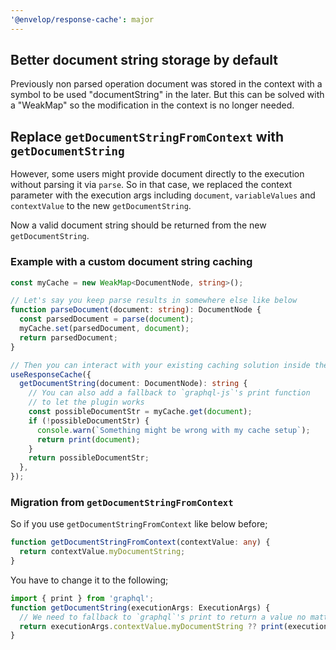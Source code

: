 ```yaml
---
'@envelop/response-cache': major
---
```


## Better document string storage by default

Previously non parsed operation document was stored in the context with a symbol to be used "documentString" in the later. But this can be solved with a "WeakMap" so the modification in the context is no longer needed.

## Replace `getDocumentStringFromContext` with `getDocumentString`

However, some users might provide document directly to the execution without parsing it via `parse`. So in that case, we replaced the context parameter with the execution args including `document`, `variableValues` and `contextValue` to the new `getDocumentString`.

Now a valid document string should be returned from the new `getDocumentString`.

### Example with a custom document string caching

```ts
const myCache = new WeakMap<DocumentNode, string>();

// Let's say you keep parse results in somewhere else like below
function parseDocument(document: string): DocumentNode {
  const parsedDocument = parse(document);
  myCache.set(parsedDocument, document);
  return parsedDocument;
}

// Then you can interact with your existing caching solution inside the response cache plugin like below
useResponseCache({
  getDocumentString(document: DocumentNode): string {
    // You can also add a fallback to `graphql-js`'s print function
    // to let the plugin works
    const possibleDocumentStr = myCache.get(document);
    if (!possibleDocumentStr) {
      console.warn(`Something might be wrong with my cache setup`);
      return print(document);
    }
    return possibleDocumentStr;
  },
});
```

### Migration from `getDocumentStringFromContext`

So if you use `getDocumentStringFromContext` like below before;

```ts
function getDocumentStringFromContext(contextValue: any) {
  return contextValue.myDocumentString;
}
```

You have to change it to the following;

```ts
import { print } from 'graphql';
function getDocumentString(executionArgs: ExecutionArgs) {
  // We need to fallback to `graphql`'s print to return a value no matter what.
  return executionArgs.contextValue.myDocumentString ?? print(executionArgs.document);
}
```

